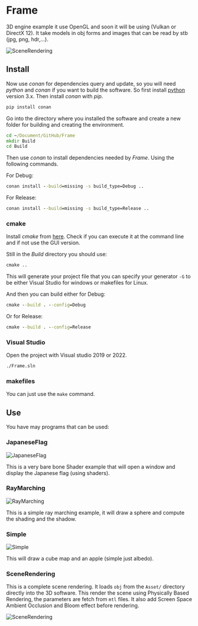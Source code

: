 # Frame

3D engine example it use OpenGL and soon it will be using (Vulkan or DirectX 
12). It take models in obj forms and images that can be read by stb (jpg, png,
hdr,...).

![SceneRendering](https://github.com/anirul/Frame/raw/master/examples/scene_rendering.png "A Scene rendering made with ShaderGL.")

## Install

Now use *conan* for dependencies query and update, so you will need *python* 
and *conan* if you want to build the software. So first install 
[python](https://www.python.org/downloads/) version 3.x. Then install *conan* 
with *pip*.

```cmd
pip install conan
```

Go into the directory where you installed the software and create a new folder
for building and creating the environment.

```cmd
cd ~/Document/GitHub/Frame
mkdir Build
cd Build
```

Then use *conan* to install dependencies needed by *Frame*. Using the following
commands.

For Debug:
```cmd
conan install --build=missing -s build_type=Debug ..
```

For Release:
```cmd
conan install --build=missing -s build_type=Release ..
```

### cmake

Install *cmake* from [here](https://cmake.org/). Check if you can execute it at
the command line and if not use the GUI version.

Still in the *Build* directory you should use:
```cmd
cmake ..
```

This will generate your project file that you can specify your generator 
```-G``` to be either Visual Studio for windows or makefiles for Linux.

And then you can build either for Debug:
```cmd
cmake --build . --config=Debug
```

Or for Release:
```cmd
cmake --build . --config=Release
```

### Visual Studio

Open the project with Visual studio 2019 or 2022.

```cmd
./Frame.sln
```

### makefiles

You can just use the ```make``` command.

## Use

You have may programs that can be used:

### JapaneseFlag

![JapaneseFlag](https://github.com/anirul/Frame/raw/master/examples/japanese_flag.png "A rendering of the Japanese flag using shaders.")

This is a very bare bone Shader example that will open a window and display
the Japanese flag (using shaders).

### RayMarching

![RayMarching](https://github.com/anirul/Frame/raw/master/examples/ray_marching.png "A rendering of a sphere on a plane using raymaching shaders.")

This is a simple ray marching example, it will draw a sphere and compute the
shading and the shadow.

### Simple

![Simple](https://github.com/anirul/Frame/raw/master/examples/scene_simple.png "A rendering of an apple floating in the coulds.")

This will draw a cube map and an apple (simple just albedo).

### SceneRendering

This is a complete scene rendering. It loads ```obj``` from the ```Asset/```
directory directly into the 3D software. This render the scene using
Physically Based Rendering, the parameters are fetch from ```mtl``` files.
It also add Screen Space Ambient Occlusion and Bloom effect before rendering.

![SceneRendering](https://github.com/anirul/ShaderGL/raw/master/examples/SceneRendering.png "A Scene rendering made with ShaderGL.")
